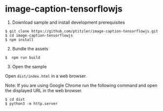 # image-caption-tensorflowjs

1. Download sample and install development prerequisites

  ```
  $ git clone https://github.com/ptitzler/image-caption-tensorflowjs.git
  $ cd image-caption-tensorflowjs
  $ npm install
  ```

2. Bundle the assets

  ```
  $  npm run build
  ```

 3. Open the sample
 
 Open `dist/index.html` in a web browser.
 
 Note: If you are using Google Chrome run the following command and open the displayed URL in the web browser.

  ```
  $ cd dist
  $ python3 -m http.server
  ```
